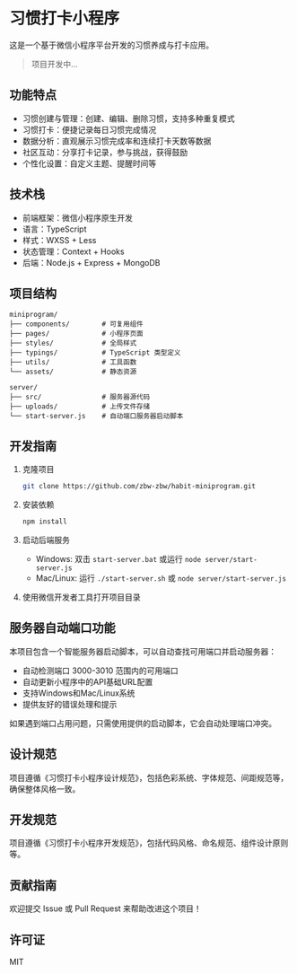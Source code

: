 # 习惯打卡小程序

这是一个基于微信小程序平台开发的习惯养成与打卡应用。

> 项目开发中...

## 功能特点

- 习惯创建与管理：创建、编辑、删除习惯，支持多种重复模式
- 习惯打卡：便捷记录每日习惯完成情况
- 数据分析：直观展示习惯完成率和连续打卡天数等数据
- 社区互动：分享打卡记录，参与挑战，获得鼓励
- 个性化设置：自定义主题、提醒时间等

## 技术栈

- 前端框架：微信小程序原生开发
- 语言：TypeScript
- 样式：WXSS + Less
- 状态管理：Context + Hooks
- 后端：Node.js + Express + MongoDB

## 项目结构

```
miniprogram/
├── components/        # 可复用组件
├── pages/             # 小程序页面
├── styles/            # 全局样式
├── typings/           # TypeScript 类型定义
├── utils/             # 工具函数
└── assets/            # 静态资源

server/
├── src/               # 服务器源代码
├── uploads/           # 上传文件存储
└── start-server.js    # 自动端口服务器启动脚本
```

## 开发指南

1. 克隆项目
   ```bash
   git clone https://github.com/zbw-zbw/habit-miniprogram.git
   ```

2. 安装依赖
   ```bash
   npm install
   ```

3. 启动后端服务
   - Windows: 双击 `start-server.bat` 或运行 `node server/start-server.js`
   - Mac/Linux: 运行 `./start-server.sh` 或 `node server/start-server.js`

4. 使用微信开发者工具打开项目目录

## 服务器自动端口功能

本项目包含一个智能服务器启动脚本，可以自动查找可用端口并启动服务器：

- 自动检测端口 3000-3010 范围内的可用端口
- 自动更新小程序中的API基础URL配置
- 支持Windows和Mac/Linux系统
- 提供友好的错误处理和提示

如果遇到端口占用问题，只需使用提供的启动脚本，它会自动处理端口冲突。

## 设计规范

项目遵循《习惯打卡小程序设计规范》，包括色彩系统、字体规范、间距规范等，确保整体风格一致。

## 开发规范

项目遵循《习惯打卡小程序开发规范》，包括代码风格、命名规范、组件设计原则等。

## 贡献指南

欢迎提交 Issue 或 Pull Request 来帮助改进这个项目！

## 许可证

MIT
